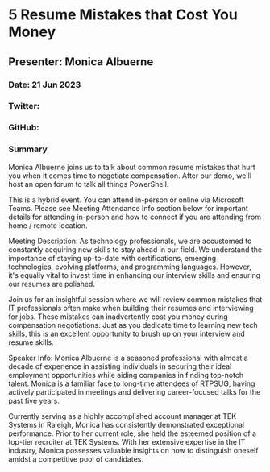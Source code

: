 # 5 Resume Mistakes that Cost You Money

## Presenter: Monica Albuerne

### Date: 21 Jun 2023

### Twitter: 

### GitHub: 

### Summary

Monica Albuerne joins us to talk about common resume mistakes that hurt you when it comes time to negotiate compensation. After our demo, we'll host an open forum to talk all things PowerShell.

This is a hybrid event. You can attend in-person or online via Microsoft Teams. Please see Meeting Attendance Info section below for important details for attending in-person and how to connect if you are attending from home / remote location.

Meeting Description:
As technology professionals, we are accustomed to constantly acquiring new skills to stay ahead in our field. We understand the importance of staying up-to-date with certifications, emerging technologies, evolving platforms, and programming languages. However, it's equally vital to invest time in enhancing our interview skills and ensuring our resumes are polished.

Join us for an insightful session where we will review common mistakes that IT professionals often make when building their resumes and interviewing for jobs. These mistakes can inadvertently cost you money during compensation negotiations. Just as you dedicate time to learning new tech skills, this is an excellent opportunity to brush up on your interview and resume skills.

Speaker Info:
Monica Albuerne is a seasoned professional with almost a decade of experience in assisting individuals in securing their ideal employment opportunities while aiding companies in finding top-notch talent. Monica is a familiar face to long-time attendees of RTPSUG, having actively participated in meetings and delivering career-focused talks for the past five years.

Currently serving as a highly accomplished account manager at TEK Systems in Raleigh, Monica has consistently demonstrated exceptional performance. Prior to her current role, she held the esteemed position of a top-tier recruiter at TEK Systems. With her extensive expertise in the IT industry, Monica possesses valuable insights on how to distinguish oneself amidst a competitive pool of candidates.

&nbsp;
&nbsp;
